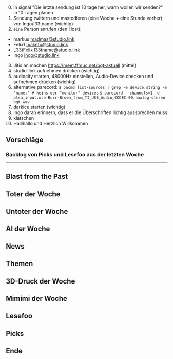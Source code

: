 # <SENDUNGSNUMMER>

0. in signal "Die letzte sendung ist 10 tage her, wann wollen wir senden?" in 10 Tagen planen
1.  Sendung twittern und mastodieren (eine Woche + eine Stunde vorher) von Ingo/l33tname (wichtig)
2.  `eine` Person anrufen (den Host):
   - markus      madmas@studio.link
   - Felix1      makefu@studio.link
   - L33tFelix   l33tname@studio.link
   - Ingo        ingo@studio.link
3.  Jitis an machen https://meet.ffmuc.net/bgt-aktuell  (mittel)
4.  studio-link aufnehmen drücken (wichtig)
5.  audiocity starten, 48000Hz einstellen, Audio-Device checken und aufnehmen drücken (wichtig)
5.  alternative parecord:
     `$ pacmd list-sources | grep -e device.string -e 'name:' # keins der "monitor" devices`
     `$ parecord --channels=1 -d alsa_input.usb-Burr-Brown_from_TI_USB_Audio_CODEC-00.analog-stereo bgt.wav`
6.  darkice starten (wichtig)
7.  Ingo daran erinnern, dass er die Überschriften richtig aussprechen muss
8.  klatschen
9.  Hallihallo und Herzlich Willkommen

## Vorschläge
### Backlog von Picks und Lesefoo aus der letzten Woche

---

## Blast from the Past

## Toter der Woche

## Untoter der Woche

## AI der Woche

## News

## Themen

## 3D-Druck der Woche

## Mimimi der Woche

## Lesefoo

## Picks

## Ende
